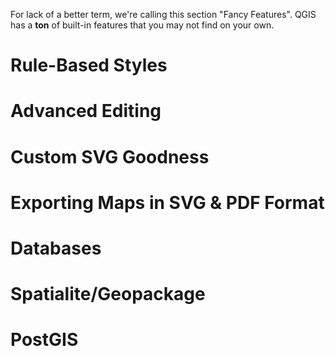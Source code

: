 For lack of a better term, we're calling this section "Fancy Features".  QGIS has a **ton** of built-in features that you may not find on your own.

# Rule-Based Styles

# Advanced Editing

# Custom SVG Goodness

# Exporting Maps in SVG & PDF Format

# Databases

# Spatialite/Geopackage

# PostGIS
